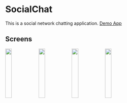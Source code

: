 # SocialChat

This is a social network chatting application. <a href=""> Demo App </a><br>

## Screens
<img src="/screens/ios_10.jpg" width="20%"/>  <img src="/screens/ios_11.jpg" width="20%"/>  <img src="/screens/ios_12.jpg" width="20%"/>  <img src="/screens/ios_13.jpg" width="20%"/><br>
